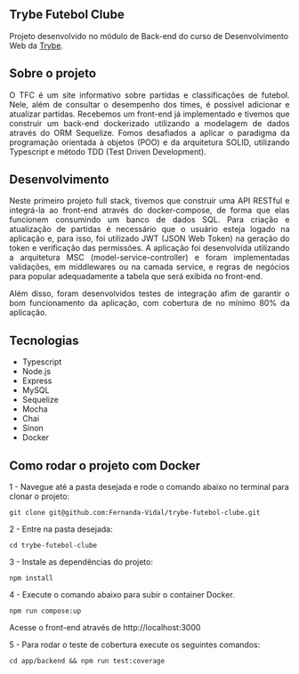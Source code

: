 ## Trybe Futebol Clube

Projeto desenvolvido no módulo de Back-end do curso de Desenvolvimento Web da [Trybe](https://www.betrybe.com/).

## Sobre o projeto

<div align="justify">
O TFC é um site informativo sobre partidas e classificações de futebol. Nele, além de consultar o desempenho dos times, é possível adicionar e atualizar partidas. Recebemos um front-end já implementado e tivemos que construir um back-end dockerizado utilizando a modelagem de dados através do ORM Sequelize. Fomos desafiados a aplicar o paradigma da programação orientada à objetos (POO) e da arquitetura SOLID, utilizando Typescript e método TDD (Test Driven Development).
</div>

## Desenvolvimento

<div align="justify">
Neste primeiro projeto full stack, tivemos que construir uma API RESTful e integrá-la ao front-end através do docker-compose, de forma que elas funcionem consumindo um banco de dados SQL. Para criação e atualização de partidas é necessário que o usuário esteja logado na aplicação e, para isso, foi utilizado JWT (JSON Web Token) na geração do token e verificação das permissões. A aplicação foi desenvolvida utilizando a arquitetura MSC (model-service-controller) e foram implementadas validações, em middlewares ou na camada service, e regras de negócios para popular adequadamente a tabela que será exibida no front-end.

Além disso, foram desenvolvidos testes de integração afim de garantir o bom funcionamento da aplicação, com cobertura de no mínimo 80% da aplicação.
</div>

## Tecnologias

* Typescript
* Node.js
* Express
* MySQL
* Sequelize
* Mocha
* Chai
* Sinon
* Docker

## Como rodar o projeto com Docker

1 - Navegue até a pasta desejada e rode o comando abaixo no terminal para clonar o projeto:

`git clone git@github.com:Fernanda-Vidal/trybe-futebol-clube.git`

2 - Entre na pasta desejada:

`cd trybe-futebol-clube`

3 - Instale as dependências do projeto:

`npm install`

4 - Execute o comando abaixo para subir o container Docker.

`npm run compose:up`

Acesse o front-end através de http://localhost:3000

5 - Para rodar o teste de cobertura execute os seguintes comandos:

`cd app/backend && npm run test:coverage`



